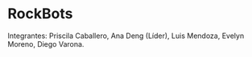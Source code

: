 # RockBots
Integrantes:
Priscila Caballero,
Ana Deng (Líder),
Luis Mendoza,
Evelyn Moreno,
Diego Varona.

